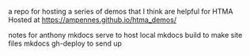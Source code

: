 a repo for hosting a series of demos that I think are helpful for HTMA
Hosted at https://ampennes.github.io/htma_demos/

notes for anthony 
mkdocs serve to host local
mkdocs build to make site files
mkdocs gh-deploy to send up
